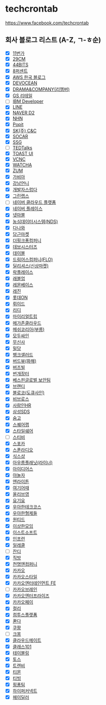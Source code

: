 # techcrontab
https://www.facebook.com/techcrontab

## 회사 블로그 리스트 (A-Z, ㄱ-ㅎ순)
- [x] [11번가](https://11st-tech.github.io/)
- [x] [29CM](https://medium.com/29cm)
- [x] [44BITS](https://www.44bits.io/ko)
- [x] [8퍼센트](https://8percent.github.io/)
- [x] [AWS 한국 블로그](https://aws.amazon.com/ko/blogs/korea/)
- [x] [DEVOCEAN](https://devocean.sk.com/)
- [x] [DRAMA&COMPANY(리멤버)](https://blog.dramancompany.com/)
- [x] [GS 리테일](https://gsretail.tistory.com/)
- [ ] [IBM Developer](https://developer.ibm.com/)
- [x] [LINE](https://engineering.linecorp.com/ko/blog/)
- [x] [NAVER D2](https://d2.naver.com/home)
- [x] [NHN](https://meetup.toast.com/)
- [x] [Popit](https://www.popit.kr/)
- [x] [SK(주) C&C](https://engineering-skcc.github.io/)
- [x] [SOCAR](https://tech.socarcorp.kr/)
- [x] [SSG](https://medium.com/ssgtech)
- [ ] [TEDTalks](https://www.ted.com/talks)
- [x] [TOAST UI](https://ui.toast.com/weekly-pick/ko)
- [x] [VCNC](https://engineering.vcnc.co.kr/)
- [x] [WATCHA](https://medium.com/watcha)
- [x] [ZUM](https://zuminternet.github.io/)
- [x] [가비아](https://library.gabia.com/)
- [x] [강남언니](https://blog.gangnamunni.com/blog/)
- [x] [개발자스럽다](https://blog.gaerae.com/)
- [x] [그린랩스](https://green-labs.github.io/)
- [ ] [네이버 클라우드 플랫폼](https://blog.naver.com/n_cloudplatform)
- [x] [네이버 플레이스](https://medium.com/naver-place-dev)
- [x] [넷마블](https://netmarble.engineering/)
- [x] [농심데이터시스템(NDS)](https://tech.cloud.nongshim.co.kr)
- [x] [다나와](https://danawalab.github.io/)
- [x] [당근마켓](https://medium.com/daangn)
- [x] [더핑크퐁컴퍼니](https://medium.com/pinkfong)
- [x] [데브시스터즈](https://tech.devsisters.com/)
- [x] [데이블](https://teamdable.github.io)
- [x] [드림어스컴퍼니(FLO)](https://www.blog-dreamus.com/)
- [x] [딜리셔스(신상마켓)](https://dealicious-inc.github.io/)
- [x] [락플레이스](https://ossonazure.tistory.com/)
- [x] [래블업](https://blog.lablup.com)
- [x] [레몬베이스](https://medium.com/lemonbase) 
- [x] [레진](https://tech.lezhin.com/)
- [x] [롯데ON](https://techblog.lotteon.com/)
- [x] [뤼이드](https://riiidtechblog.medium.com/)
- [x] [리디](https://www.ridicorp.com/story-category/tech-blog/)
- [x] [마이리얼트립](https://medium.com/myrealtrip-product)
- [x] [메가존클라우드](https://medium.com/ctc-mzc)
- [x] [메쉬코리아(부릉)](https://mesh.dev/)
- [x] [모두싸인](https://team.modusign.co.kr)
- [x] [무신사](https://medium.com/musinsa-tech)
- [x] [밀당](https://medium.com/mildang)
- [x] [뱅크샐러드](https://blog.banksalad.com/)
- [x] [버드뷰(화해)](http://blog.hwahae.co.kr/category/all/tech/)
- [x] [버즈빌](https://tech.buzzvil.com/)
- [x] [번개장터](https://medium.com/bunjang-tech-blog)
- [x] [베스핀글로벌 보안팀](https://medium.com/opsnow-security)
- [x] [브랜디](http://labs.brandi.co.kr)
- [x] [블로코(도큐사인)](https://www.blocko.io/resource/blog/)
- [x] [비브로스](https://boostbrothers.github.io/)
- [x] [사람인HR](https://saramin.github.io/)
- [x] [삼성SDS](https://www.samsungsds.com/global/support/insights?lang=ko)
- [x] [숨고](https://medium.com/soomgo-tech)
- [x] [스퀘어랩](https://squarelab.co/blog/)
- [x] [스타일쉐어](https://medium.com/styleshare)
- [ ] [스티비](https://blog.stibee.com/dev-log/home)
- [x] [스포카](https://spoqa.github.io/)
- [x] [스푼라디오](https://medium.com/spoontech)
- [x] [식스샵](https://medium.com/sixshop)
- [x] [아우름플래닛(라이너)](https://blog.getliner.com/category/blogpost/tech/)
- [x] [아이디어스](https://medium.com/idus-tech)
- [x] [야놀자](https://medium.com/yanolja/)
- [x] [엔라이튼](https://medium.com/solarconnectdev)
- [x] [여기어때](https://techblog.gccompany.co.kr/)
- [x] [올리브영](http://tech.oliveyoung.co.kr/)
- [x] [요기요](https://techblog.yogiyo.co.kr/)
- [x] [우아한테크코스](https://tecoble.techcourse.co.kr/)
- [x] [우아한형제들](https://techblog.woowahan.com/)
- [x] [원티드](https://medium.com/wantedjobs)
- [x] [이상한모임](https://blog.weirdx.io/)
- [x] [이스트소프트](https://blog.est.ai/)
- [x] [인프런](https://tech.inflab.com/)
- [x] [일레클](https://medium.com/elecle-bike)
- [ ] [잔디](https://blog.jandi.com/ko/)
- [x] [직방](https://medium.com/zigbang)
- [x] [천명앤컴퍼니](https://medium.com/chunmyung)
- [x] [카카오](https://tech.kakao.com/)
- [x] [카카오스타일](https://devblog.croquis.com/ko/)
- [x] [카카오엔터테인먼트 FE](https://fe-developers.kakaoent.com/)
- [ ] [카카오브레인](https://www.kakaobrain.com/blog)
- [x] [카카오엔터프라이즈](https://tech.kakaoenterprise.com/)
- [x] [카카오페이](https://tech.kakaopay.com)
- [x] [컬리](https://helloworld.kurly.com/)
- [x] [컴투스플랫폼](https://tech.com2us.com/)
- [x] [콴다](https://blog.mathpresso.com/)
- [x] [쿠팡](https://medium.com/coupang-engineering)
- [ ] [크몽](https://blog.kmong.com/tech/home)
- [x] [클라우드메이트](https://tech.cloudmt.co.kr)
- [x] [클래스101](https://medium.com/class101)
- [x] [테이블링](https://techblog.tabling.co.kr/)
- [x] [토스](https://toss.tech/)
- [x] [트렌비](https://tech.trenbe.com)
- [x] [티몬](https://blog.naver.com/tmondev)
- [x] [티빙](https://medium.com/tving-team)
- [x] [핑퐁팀](https://blog.pingpong.us/)
- [x] [하이퍼커넥트](https://hyperconnect.github.io/)
- [x] [헤이딜러](https://medium.com/prnd)
